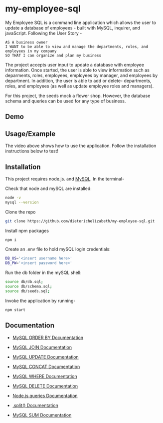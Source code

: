 # my-employee-sql

My Employee SQL is a command line application which allows the user to update a database of employees - built with MySQL, inquirer, and javaScript. Following the User Story -

```
AS A business owner
I WANT to be able to view and manage the departments, roles, and employees in my company
SO THAT I can organize and plan my business
```

The project accepts user input to update a database with employee information. Once started, the user is able to view information such as deparments, roles, employees, employees by manager, and employees by department.
In addition, the user is able to add or delete- departments, roles, and employees (as well as update employee roles and managers).

For this project, the seeds mock a flower shop. However, the database schema and queries can be used for any type of business.

## Demo

## Usage/Example

The video above shows how to use the application. Follow the installation instructions below to test!

## Installation

This project requires node.js. and [MySQL](https://dev.mysql.com/doc/). In the terminal-

Check that node and mySQL are installed:

```bash
node -v
mysql --version
```

Clone the repo

```bash
git clone https://github.com/dieterichelizabeth/my-employee-sql.git
```

Install npm packages

```bash
npm i
```

Create an .env file to hold mySQL login credentials:

```bash
DB_US='<insert username here>'
DB_PW='<insert password here>'
```

Run the db folder in the mySQL shell:

```bash
source db/db.sql;
source db/schema.sql;
source db/seeds.sql;
```

Invoke the application by running-

```bash
npm start
```

## Documentation

- [MySQL ORDER BY Documentation](https://www.mysqltutorial.org/mysql-order-by/)
- [MySQL JOIN Documentation](https://www.w3schools.com/mysql/mysql_join.asp)
- [MySQL UPDATE Documentation](https://www.w3schools.com/mysql/mysql_update.asp)
- [MySQL CONCAT Documentation](https://www.w3schools.com/sql/func_mysql_concat.asp)
- [MySQL WHERE Documentation](https://www.mysqltutorial.org/mysql-where/)
- [MySQL DELETE Documentation](https://www.mysqltutorial.org/mysql-delete-statement.aspx)
- [Node.js queries Documentation](https://www.w3schools.com/nodejs/nodejs_mysql_select.asp)
- [.split() Documentation](https://www.w3schools.com/jsref/jsref_split.asp)

- [MySQL SUM Documentation](https://www.mysqltutorial.org/mysql-sum/)
